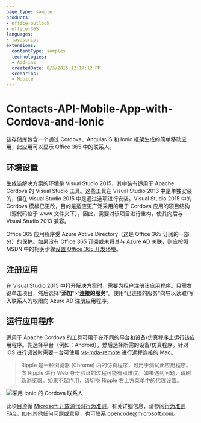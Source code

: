 ```yaml
---
page_type: sample
products:
- office-outlook
- office-365
languages:
- javascript
extensions:
  contentType: samples
  technologies:
  - Add-ins
  createdDate: 8/3/2015 12:17:12 PM
  scenarios:
  - Mobile
---
```

# Contacts-API-Mobile-App-with-Cordova-and-Ionic
该存储库包含一个通过 Cordova、AngularJS 和 Ionic 框架生成的简单移动应用，此应用可以显示 Office 365 中的联系人。
## 环境设置 ##
生成该解决方案的环境是 Visual Studio 2015，其中装有适用于 Apache Cordova 的 Visual Studio 工具。这些工具在 Visual Studio 2013 中是单独安装的，但在 Visual Studio 2015 中是通过选项进行安装。Visual Studio 2015 中的 Cordova 模板已更改，目的是适应更广泛采用的用于 Cordova 应用的项目结构（源代码位于 www 文件夹下）。因此，需要对该项目进行重构，使其向后与 Visual Studio 2013 兼容。

Office 365 应用程序受 Azure Active Directory（这是 Office 365 订阅的一部分）的保护。如果没有 Office 365 订阅或未将其与 Azure AD 关联，则应按照 MSDN 中的相关步骤[设置 Office 365 开发环境](https://msdn.microsoft.com/office/office365/HowTo/setup-development-environment "设置 Office 365 开发环境")。

## 注册应用 ##
在 Visual Studio 2015 中打开解决方案时，需要为租户注册该应用程序。只需右键单击项目，然后选择“**添加**”>“**连接的服务**”。使用“已连接的服务”向导以读取/写入联系人的权限向 Azure AD 注册应用程序。
## 运行应用程序 ##
适用于 Apache Cordova 的工具可用于在不同的平台和设备/仿真程序上运行该应用程序。先选择平台（例如：Android），然后选择所需的设备/仿真程序。针对 iOS 进行调试时需要一台可使用 [vs-mda-remote](https://www.npmjs.com/package/vs-mda-remote "vs-mda-remote") 进行远程连接的 Mac。

> Ripple 是一种浏览器 (Chrome) 内的仿真程序，可用于测试此应用程序。向 Ripple 进行 Web 身份验证的过程可能有点难度。如果遇到问题，请刷新浏览器。如果不起作用，请切换 Ripple 右上方菜单中的代理设置。

![采用 Ionic 的 Cordova 联系人](http://i.imgur.com/qOF7y0w.png)



此项目遵循 [Microsoft 开放源代码行为准则](https://opensource.microsoft.com/codeofconduct/)。有关详细信息，请参阅[行为准则 FAQ](https://opensource.microsoft.com/codeofconduct/faq/)。如有其他任何问题或意见，也可联系 [opencode@microsoft.com](mailto:opencode@microsoft.com)。
